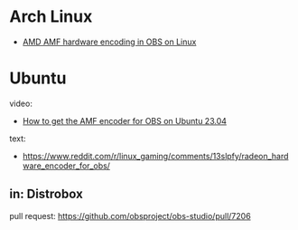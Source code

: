 # Arch Linux
- [AMD AMF hardware encoding in OBS on Linux](https://youtu.be/SRGAA7PyAEI)

# Ubuntu
video:
- [How to get the AMF encoder for OBS on Ubuntu 23.04](https://youtu.be/lX_yrUUCXyw)

text:
- https://www.reddit.com/r/linux_gaming/comments/13slpfy/radeon_hardware_encoder_for_obs/

## in: Distrobox
pull request: https://github.com/obsproject/obs-studio/pull/7206
